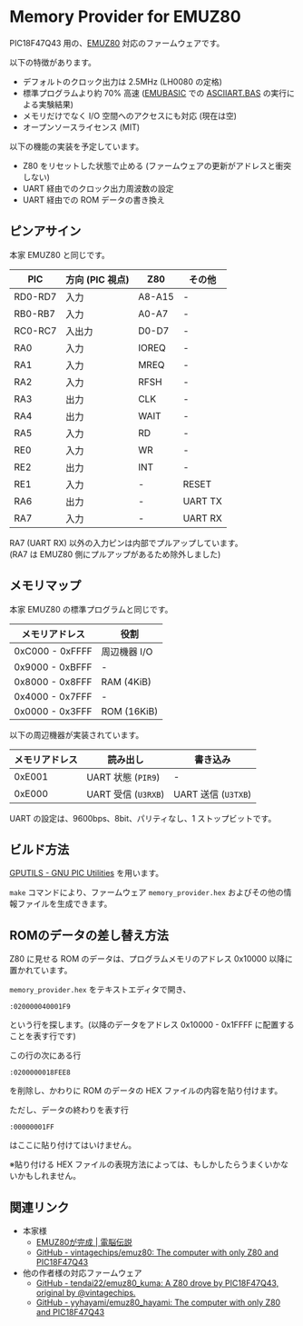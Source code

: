 Memory Provider for EMUZ80
==========================

PIC18F47Q43 用の、[EMUZ80](https://vintagechips.wordpress.com/2022/03/05/emuz80_reference/) 対応のファームウェアです。

以下の特徴があります。

* デフォルトのクロック出力は 2.5MHz (LH0080 の定格)
* 標準プログラムより約 70% 高速 ([EMUBASIC](https://github.com/vintagechips/emuz80/tree/6caf74b4cbbd2683d698ca7ee5abfcd35cfa09f1/examples/EMUBASIC) での [ASCIIART.BAS](https://github.com/vintagechips/emuz80/blob/6caf74b4cbbd2683d698ca7ee5abfcd35cfa09f1/ASCIIART.BAS) の実行による実験結果)
* メモリだけでなく I/O 空間へのアクセスにも対応 (現在は空)
* オープンソースライセンス (MIT)

以下の機能の実装を予定しています。

* Z80 をリセットした状態で止める (ファームウェアの更新がアドレスと衝突しない)
* UART 経由でのクロック出力周波数の設定
* UART 経由での ROM データの書き換え

## ピンアサイン

本家 EMUZ80 と同じです。

|PIC|方向 (PIC 視点)|Z80|その他|
|---|---|---|---|
|RD0-RD7|入力|A8-A15|-|
|RB0-RB7|入力|A0-A7|-|
|RC0-RC7|入出力|D0-D7|-|
|RA0|入力|IOREQ|-|
|RA1|入力|MREQ|-|
|RA2|入力|RFSH|-|
|RA3|出力|CLK|-|
|RA4|出力|WAIT|-|
|RA5|入力|RD|-|
|RE0|入力|WR|-|
|RE2|出力|INT|-|
|RE1|入力|-|RESET|
|RA6|出力|-|UART TX|
|RA7|入力|-|UART RX|

RA7 (UART RX) 以外の入力ピンは内部でプルアップしています。  
(RA7 は EMUZ80 側にプルアップがあるため除外しました)

## メモリマップ

本家 EMUZ80 の標準プログラムと同じです。

|メモリアドレス|役割|
|---|---|
|0xC000 - 0xFFFF|周辺機器 I/O|
|0x9000 - 0xBFFF|-|
|0x8000 - 0x8FFF|RAM (4KiB)|
|0x4000 - 0x7FFF|-|
|0x0000 - 0x3FFF|ROM (16KiB)|

以下の周辺機器が実装されています。

|メモリアドレス|読み出し|書き込み|
|---|---|---|
|0xE001|UART 状態 (`PIR9`)|-|
|0xE000|UART 受信 (`U3RXB`)|UART 送信 (`U3TXB`)|

UART の設定は、9600bps、8bit、パリティなし、1 ストップビットです。

## ビルド方法

[GPUTILS - GNU PIC Utilities](https://gputils.sourceforge.io/) を用います。

`make` コマンドにより、ファームウェア `memory_provider.hex` およびその他の情報ファイルを生成できます。

## ROMのデータの差し替え方法

Z80 に見せる ROM のデータは、プログラムメモリのアドレス 0x10000 以降に置かれています。

`memory_provider.hex` をテキストエディタで開き、

```
:020000040001F9
```

という行を探します。(以降のデータをアドレス 0x10000 - 0x1FFFF に配置することを表す行です)

この行の次にある行

```
:0200000018FEE8
```

を削除し、かわりに ROM のデータの HEX ファイルの内容を貼り付けます。

ただし、データの終わりを表す行

```
:00000001FF
```

はここに貼り付けてはいけません。

※貼り付ける HEX ファイルの表現方法によっては、もしかしたらうまくいかないかもしれません。

## 関連リンク

* 本家様
  * [EMUZ80が完成 | 電脳伝説](https://vintagechips.wordpress.com/2022/03/05/emuz80_reference/)
  * [GitHub - vintagechips/emuz80: The computer with only Z80 and PIC18F47Q43](https://github.com/vintagechips/emuz80)
* 他の作者様の対応ファームウェア
  * [GitHub - tendai22/emuz80_kuma: A Z80 drove by PIC18F47Q43, original by @vintagechips.](https://github.com/tendai22/emuz80_kuma)
  * [GitHub - yyhayami/emuz80_hayami: The computer with only Z80 and PIC18F47Q43](https://github.com/yyhayami/emuz80_hayami)

